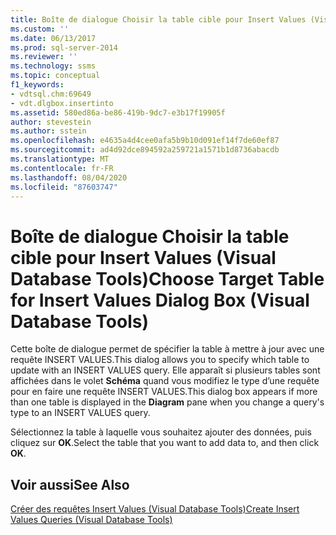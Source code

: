 ```yaml
---
title: Boîte de dialogue Choisir la table cible pour Insert Values (Visual Database Tools) | Microsoft Docs
ms.custom: ''
ms.date: 06/13/2017
ms.prod: sql-server-2014
ms.reviewer: ''
ms.technology: ssms
ms.topic: conceptual
f1_keywords:
- vdtsql.chm:69649
- vdt.dlgbox.insertinto
ms.assetid: 580ed86a-be86-419b-9dc7-e3b17f19905f
author: stevestein
ms.author: sstein
ms.openlocfilehash: e4635a4d4cee0afa5b9b10d091ef14f7de60ef87
ms.sourcegitcommit: ad4d92dce894592a259721a1571b1d8736abacdb
ms.translationtype: MT
ms.contentlocale: fr-FR
ms.lasthandoff: 08/04/2020
ms.locfileid: "87603747"
---
```

# <a name="choose-target-table-for-insert-values-dialog-box-visual-database-tools"></a><span data-ttu-id="3f4aa-102">Boîte de dialogue Choisir la table cible pour Insert Values (Visual Database Tools)</span><span class="sxs-lookup"><span data-stu-id="3f4aa-102">Choose Target Table for Insert Values Dialog Box (Visual Database Tools)</span></span>
  <span data-ttu-id="3f4aa-103">Cette boîte de dialogue permet de spécifier la table à mettre à jour avec une requête INSERT VALUES.</span><span class="sxs-lookup"><span data-stu-id="3f4aa-103">This dialog allows you to specify which table to update with an INSERT VALUES query.</span></span> <span data-ttu-id="3f4aa-104">Elle apparaît si plusieurs tables sont affichées dans le volet **Schéma** quand vous modifiez le type d’une requête pour en faire une requête INSERT VALUES.</span><span class="sxs-lookup"><span data-stu-id="3f4aa-104">This dialog box appears if more than one table is displayed in the **Diagram** pane when you change a query's type to an INSERT VALUES query.</span></span>  
  
 <span data-ttu-id="3f4aa-105">Sélectionnez la table à laquelle vous souhaitez ajouter des données, puis cliquez sur **OK**.</span><span class="sxs-lookup"><span data-stu-id="3f4aa-105">Select the table that you want to add data to, and then click **OK**.</span></span>  
  
## <a name="see-also"></a><span data-ttu-id="3f4aa-106">Voir aussi</span><span class="sxs-lookup"><span data-stu-id="3f4aa-106">See Also</span></span>  
 [<span data-ttu-id="3f4aa-107">Créer des requêtes Insert Values &#40;Visual Database Tools&#41;</span><span class="sxs-lookup"><span data-stu-id="3f4aa-107">Create Insert Values Queries &#40;Visual Database Tools&#41;</span></span>](visual-database-tools.md)  
  
  
